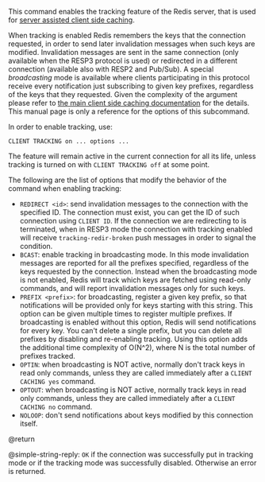 This command enables the tracking feature of the Redis server, that is used
for [server assisted client side caching](/topics/client-side-caching).

When tracking is enabled Redis remembers the keys that the connection
requested, in order to send later invalidation messages when such keys are
modified. Invalidation messages are sent in the same connection (only available
when the RESP3 protocol is used) or redirected in a different connection
(available also with RESP2 and Pub/Sub). A special *broadcasting* mode is
available where clients participating in this protocol receive every
notification just subscribing to given key prefixes, regardless of the
keys that they requested. Given the complexity of the argument please
refer to [the main client side caching documentation](/topics/client-side-caching) for the details. This manual page is only a reference for the options of this subcommand.

In order to enable tracking, use:

    CLIENT TRACKING on ... options ...

The feature will remain active in the current connection for all its life,
unless tracking is turned on with `CLIENT TRACKING off` at some point.

The following are the list of options that modify the behavior of the
command when enabling tracking:

* `REDIRECT <id>`: send invalidation messages to the connection with the specified ID. The connection must exist, you can get the ID of such connection using `CLIENT ID`. If the connection we are redirecting to is terminated, when in RESP3 mode the connection with tracking enabled will receive `tracking-redir-broken` push messages in order to signal the condition.
* `BCAST`: enable tracking in broadcasting mode. In this mode invalidation messages are reported for all the prefixes specified, regardless of the keys requested by the connection. Instead when the broadcasting mode is not enabled, Redis will track which keys are fetched using read-only commands, and will report invalidation messages only for such keys.
* `PREFIX <prefix>`: for broadcasting, register a given key prefix, so that notifications will be provided only for keys starting with this string. This option can be given multiple times to register multiple prefixes. If broadcasting is enabled without this option, Redis will send notifications for every key. You can't delete a single prefix, but you can delete all prefixes by disabling and re-enabling tracking. Using this option adds the additional time complexity of O(N^2), where N is the total number of prefixes tracked. 
* `OPTIN`: when broadcasting is NOT active, normally don't track keys in read only commands, unless they are called immediately after a `CLIENT CACHING yes` command.
* `OPTOUT`: when broadcasting is NOT active, normally track keys in read only commands, unless they are called immediately after a `CLIENT CACHING no` command.
* `NOLOOP`: don't send notifications about keys modified by this connection itself.

@return

@simple-string-reply: `OK` if the connection was successfully put in tracking mode or if the tracking mode was successfully disabled. Otherwise an error is returned.

